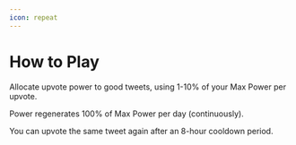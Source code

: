 ```yaml
---
icon: repeat
---
```


# How to Play

Allocate upvote power to good tweets, using 1-10% of your Max Power per upvote.

Power regenerates 100% of Max Power per day (continuously).

You can upvote the same tweet again after an 8-hour cooldown period.

